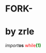 # FORK-
# by zrle
<i>import</i><b>os</b>
<font style="color:red">while</font><b style="color:green">(1)</b>

